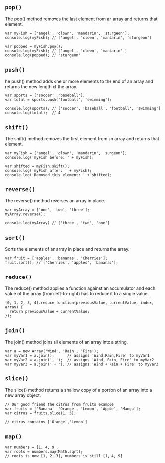 ## `pop()`
The pop() method removes the last element from an array and returns that element.

    var myFish = ['angel', 'clown', 'mandarin', 'sturgeon'];
    console.log(myFish); // ['angel', 'clown', 'mandarin', 'sturgeon']

    var popped = myFish.pop();
    console.log(myFish); // ['angel', 'clown', 'mandarin' ]
    console.log(popped); // 'sturgeon'

## `push()`
he push() method adds one or more elements to the end of an array and returns
the new length of the array.

    var sports = ['soccer', 'baseball'];
    var total = sports.push('football', 'swimming');

    console.log(sports); // ['soccer', 'baseball', 'football', 'swimming']
    console.log(total);  // 4

## `shift()`
The shift() method removes the first element from an array and returns that element.

    var myFish = ['angel', 'clown', 'mandarin', 'surgeon'];
    console.log('myFish before: ' + myFish);

    var shifted = myFish.shift();
    console.log('myFish after: ' + myFish);
    console.log('Removed this element: ' + shifted);

## `reverse()`
The reverse() method reverses an array in place.

    var myArray = ['one', 'two', 'three'];
    myArray.reverse();

    console.log(myArray) // ['three', 'two', 'one']


## `sort()`
Sorts the elements of an array in place and returns the array.

    var fruit = ['apples', 'bananas', 'Cherries'];
    fruit.sort(); // ['Cherries', 'apples', 'bananas'];

## `reduce()`
The reduce() method applies a function against an accumulator and each value of
the array (from left-to-right) has to reduce it to a single value.

    [0, 1, 2, 3, 4].reduce(function(previousValue, currentValue, index, array) {
      return previousValue + currentValue;
    });

## `join()`
The join() method joins all elements of an array into a string.

    var a = new Array('Wind', 'Rain', 'Fire');
    var myVar1 = a.join();      // assigns 'Wind,Rain,Fire' to myVar1
    var myVar2 = a.join(', ');  // assigns 'Wind, Rain, Fire' to myVar2
    var myVar3 = a.join(' + '); // assigns 'Wind + Rain + Fire' to myVar3

## `slice()`
The slice() method returns a shallow copy of a portion of an array into a new array object.

    // Our good friend the citrus from fruits example
    var fruits = ['Banana', 'Orange', 'Lemon', 'Apple', 'Mango'];
    var citrus = fruits.slice(1, 3);

    // citrus contains ['Orange','Lemon']

## `map()`

    var numbers = [1, 4, 9];
    var roots = numbers.map(Math.sqrt);
    // roots is now [1, 2, 3], numbers is still [1, 4, 9]
